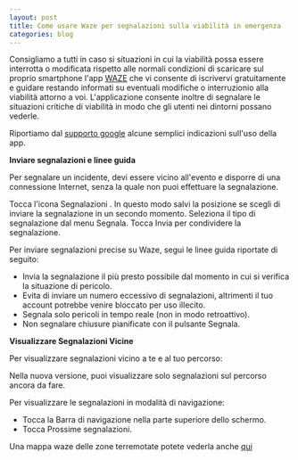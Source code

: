 ```yaml
---
layout: post
title: Come usare Waze per segnalazioni sulla viabilità in emergenza
categories: blog
---
```


Consigliamo a tutti in caso si situazioni in cui la viabilità possa essere interrotta o modificata rispetto alle normali condizioni di scaricare sul proprio smartphone l'app [WAZE](https://www.waze.com/it/) che vi consente di iscrivervi gratuitamente e guidare restando informati su eventuali modifiche o interruzionio alla viabilità attorno a voi. L'applicazione consente inoltre di segnalare le situazioni critiche di viabilità in modo che gli utenti nei dintorni possano vederle.

Riportiamo dal [supporto google](https://support.google.com/waze/) alcune semplici indicazioni sull'uso della app.

**Inviare segnalazioni e linee guida**

Per segnalare un incidente, devi essere vicino all'evento e disporre di una connessione Internet, senza la quale non puoi effettuare la segnalazione.

Tocca l'icona Segnalazioni . In questo modo salvi la posizione se scegli di inviare la segnalazione in un secondo momento.
Seleziona il tipo di segnalazione dal menu Segnala.
Tocca Invia per condividere la segnalazione.
 

Per inviare segnalazioni precise su Waze, segui le linee guida riportate di seguito:
- Invia la segnalazione il più presto possibile dal momento in cui si verifica la situazione di pericolo.
- Evita di inviare un numero eccessivo di segnalazioni, altrimenti il tuo account potrebbe venire bloccato per uso illecito.
- Segnala solo pericoli in tempo reale (non in modo retroattivo).
- Non segnalare chiusure pianificate con il pulsante Segnala.

**Visualizzare Segnalazioni Vicine**

Per visualizzare segnalazioni vicino a te e al tuo percorso:

Nella nuova versione, puoi visualizzare solo segnalazioni sul percorso ancora da fare.

Per visualizzare le segnalazioni in modalità di navigazione:

- Tocca la Barra di navigazione nella parte superiore dello schermo.
- Tocca Prossime segnalazioni.

Una mappa waze delle zone terremotate potete vederla anche [qui](https://emergenzehack.github.io/terremotocentro/2016-08-25-mappa-traffico/)

